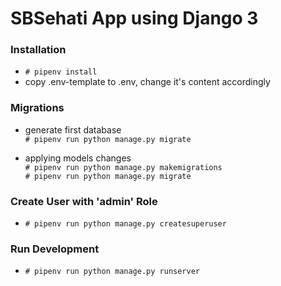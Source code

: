 # SBSehati App using Django 3

### Installation

- `# pipenv install`
- copy .env-template to .env, change it's content accordingly

### Migrations

- generate first database
<br/>`# pipenv run python manage.py migrate`

- applying models changes
<br/>`# pipenv run python manage.py makemigrations`
<br/>`# pipenv run python manage.py migrate`

### Create User with 'admin' Role

- `# pipenv run python manage.py createsuperuser`

### Run Development

- `# pipenv run python manage.py runserver`

